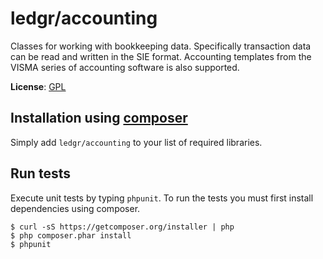# ledgr/accounting

Classes for working with bookkeeping data. Specifically transaction
data can be read and written in the SIE format. Accounting templates from the
VISMA series of accounting software is also supported.

**License**: [GPL](/LICENSE)


## Installation using [composer](http://getcomposer.org/)

Simply add `ledgr/accounting` to your list of required libraries.


Run tests
---------
Execute unit tests by typing `phpunit`. To run the tests you must first install
dependencies using composer.

    $ curl -sS https://getcomposer.org/installer | php
    $ php composer.phar install
    $ phpunit
